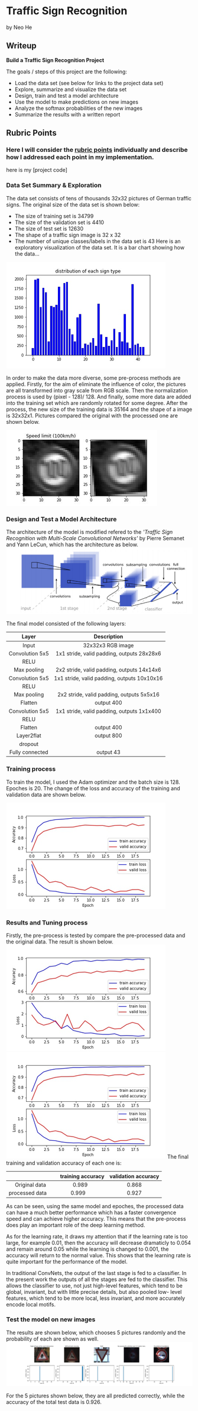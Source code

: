 # **Traffic Sign Recognition** 

by Neo He

## Writeup


**Build a Traffic Sign Recognition Project**

The goals / steps of this project are the following:
* Load the data set (see below for links to the project data set)
* Explore, summarize and visualize the data set
* Design, train and test a model architecture
* Use the model to make predictions on new images
* Analyze the softmax probabilities of the new images
* Summarize the results with a written report

[//]: # (Image References)
[image1]: ./Distribution.jpg "Distribution"
[image2]: ./rotation.jpg "rotation"
[image3]: ./architecture.jpg "architecture"
[image4]: ./Accuracy_curve_LeNetnew_20ep.jpg "curve"
[image5]: ./Accuracy_LeNetnew_normalized_20ep.jpg "curve2"
[image6]: ./Testresult.jpg "result"



## Rubric Points
### Here I will consider the [rubric points](https://review.udacity.com/#!/rubrics/481/view) individually and describe how I addressed each point in my implementation.  

here is my [project code]

### Data Set Summary & Exploration

The data set consists of tens of thousands 32x32 pictures of German traffic signs. The original size of the data set is shown below:
* The size of training set is 34799
* The size of the validation set is 4410
* The size of test set is 12630
* The shape of a traffic sign image is 32 x 32
* The number of unique classes/labels in the data set is 43
Here is an exploratory visualization of the data set. It is a bar chart showing how the data...

![alt text][image1]

In order to make the data more diverse, some pre-process methods are applied. Firstly, for the aim of eliminate the influence of  color, the pictures are all transformed into gray scale from RGB scale. Then the normalization process is used by (pixel - 128)/ 128. And finally, some more data are added into the training set which are randomly rotated for some degree. 
After the process, the new size of the training data is 35164 and the shape of a image is 32x32x1.
Pictures compared the original with the processed one are shown below.

![alt text][image2]

### Design and Test a Model Architecture
The architecture of the model is modified refered to the *'Traffic Sign Recognition with Multi-Scale Convolutional Networks'* by Pierre Semanet and Yann LeCun, which has the architecture as below.
![alt text][image3]

The final model consisted of the following layers:

| Layer         		|     Description	        					| 
|:---------------------:|:---------------------------------------------:| 
| Input         		| 32x32x3 RGB image   							| 
| Convolution 5x5     	| 1x1 stride, valid padding, outputs 28x28x6 	|
| RELU					|												|
| Max pooling	      	| 2x2 stride,  valid padding, outputs 14x14x6 				|
| Convolution 5x5	    | 1x1 stride, valid padding, outputs 10x10x16      									|
| RELU           |   |
| Max pooling | 2x2 stride, valid padding, outputs 5x5x16|
| Flatten | output 400|
|Convolution 5x5 | 1x1 stride, valid padding, outputs 1x1x400|
|RELU| |
| Flatten | output 400|
|Layer2flat | output 800 |
|dropout| |
| Fully connected		| output 43|

### Training process

To train the model, I used the Adam optimizer and the batch size is 128. Epoches is 20.
The change of the loss and accuracy of the training and validation data are shown below.

![alt text][image5]

### Results and Tuning process
Firstly, the pre-process is tested by compare the pre-processed data and the original data. The result is shown below.
![alt text][image4]
![alt text][image5]
The final training and validation accuracy of each one is:

|          		|     training accuracy  					| validation accuracy |
|:---------------------:|:---------------------------------------------:|:----:| 
|      Original data   | 0.989 		| 0.868	| 
| processed data    	| 0.999   |0.927 |


As can be seen, using the same model and epoches, the processed data can have a much better performance which has a faster convergence speed and can achieve higher accuracy. This means that the pre-process does play an important role of the deep learning method. 

As for the learning rate, it draws my attention that if the learning rate is too large, for example 0.01, then the accuracy will decrease dramaticly to 0.054 and remain around 0.05 while the learning is changed to 0.001, the accuracy will return to the normal value. This shows that the learning rate is quite important for the performance of the model. 

In traditional ConvNets, the output of the last stage is fed to a classifier. In the present work the outputs of all the stages are fed to the classifier. This allows the classifier to use, not just high-level features, which tend to be global, invariant, but with little precise details, but also pooled low- level features, which tend to be more local, less invariant, and more accurately encode local motifs.


### Test the model on new images

The results are shown below, which chooses 5 pictures randomly and the probability of each are shown as well. 
![alt text][image6]

For the 5 pictures shown below, they are all predicted correctly, while the accuracy of the total test data is 0.926.

